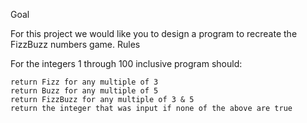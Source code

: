 Goal

For this project we would like you to design a program to recreate the FizzBuzz numbers game.
Rules

For the integers 1 through 100 inclusive program should:

    return Fizz for any multiple of 3
    return Buzz for any multiple of 5
    return FizzBuzz for any multiple of 3 & 5
    return the integer that was input if none of the above are true
